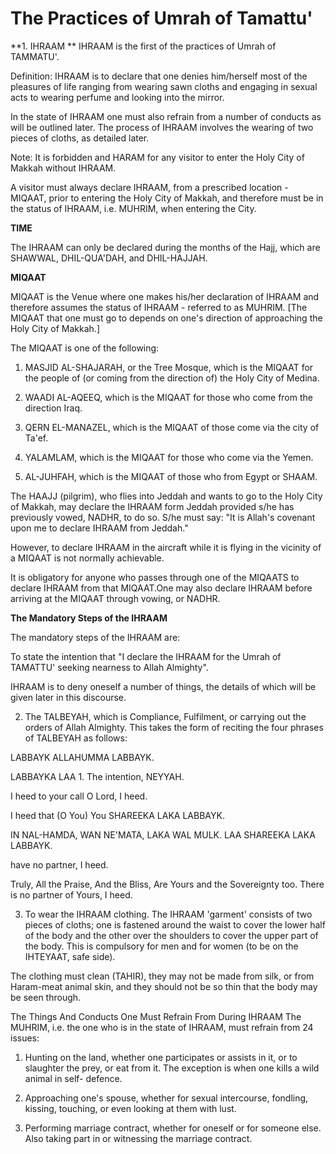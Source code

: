 The Practices of Umrah of Tamattu'
==================================

**1. IHRAAM
**
IHRAAM is the first of the practices of Umrah of TAMMATU'.

Definition: IHRAAM is to declare that one denies him/herself most of
the pleasures of life ranging from wearing sawn cloths and engaging in
sexual acts to wearing perfume and looking into the mirror.

In the state of IHRAAM one must also refrain from a number of conducts
as will be outlined later. The process of IHRAAM involves the wearing of
two pieces of cloths, as detailed later.

Note: It is forbidden and HARAM for any visitor to enter the Holy City
of Makkah without IHRAAM.

A visitor must always declare IHRAAM, from a prescribed location -
MIQAAT, prior to entering the Holy City of Makkah, and therefore must be
in the status of IHRAAM, i.e. MUHRIM, when entering the City.

**TIME**

The IHRAAM can only be declared during the months of the Hajj, which
are SHAWWAL, DHIL-QUA'DAH, and DHIL-HAJJAH.

**MIQAAT**

MIQAAT is the Venue where one makes his/her declaration of IHRAAM and
therefore assumes the status of IHRAAM - referred to as MUHRIM. [The
MIQAAT that one must go to depends on one's direction of approaching the
Holy City of Makkah.]

The MIQAAT is one of the following:

1. MASJID AL-SHAJARAH, or the Tree Mosque, which is the MIQAAT for the
people of (or coming from the direction of) the Holy City of Medina.

2. WAADI AL-AQEEQ, which is the MIQAAT for those who come from the
direction Iraq.

3. QERN EL-MANAZEL, which is the MIQAAT of those come via the city of
Ta'ef.

4. YALAMLAM, which is the MIQAAT for those who come via the Yemen.

5. AL-JUHFAH, which is the MIQAAT of those who from Egypt or SHAAM.

The HAAJJ (pilgrim), who flies into Jeddah and wants to go to the Holy
City of Makkah, may declare the IHRAAM form Jeddah provided s/he has
previously vowed, NADHR, to do so. S/he must say: "It is Allah's
covenant upon me to declare IHRAAM from Jeddah."

However, to declare IHRAAM in the aircraft while it is flying in the
vicinity of a MIQAAT is not normally achievable.

It is obligatory for anyone who passes through one of the MIQAATS to
declare IHRAAM from that MIQAAT.One may also declare IHRAAM before
arriving at the MIQAAT through vowing, or NADHR.

**The Mandatory Steps of the IHRAAM**

The mandatory steps of the IHRAAM are:

To state the intention that "I declare the IHRAAM for the Umrah of
TAMATTU' seeking nearness to Allah Almighty".

IHRAAM is to deny oneself a number of things, the details of which will
be given later in this discourse.

2. The TALBEYAH, which is Compliance, Fulfilment, or carrying out the
orders of Allah Almighty. This takes the form of reciting the four
phrases of TALBEYAH as follows:


LABBAYK ALLAHUMMA LABBAYK.

LABBAYKA LAA 1. The intention, NEYYAH.

I heed to your call O Lord, I heed.

I heed that (O You) You SHAREEKA LAKA LABBAYK.

IN NAL-HAMDA, WAN NE'MATA, LAKA WAL MULK. LAA SHAREEKA LAKA LABBAYK.

have no partner, I heed.

Truly, All the Praise, And the Bliss, Are Yours and the Sovereignty
too. There is no partner of Yours, I heed.

3. To wear the IHRAAM clothing. The IHRAAM 'garment' consists of two
pieces of cloths; one is fastened around the waist to cover the lower
half of the body and the other over the shoulders to cover the upper
part of the body. This is compulsory for men and for women (to be on the
IHTEYAAT, safe side).

The clothing must clean (TAHIR), they may not be made from silk, or
from Haram-meat animal skin, and they should not be so thin that the
body may be seen through.

The Things And Conducts One Must Refrain From During IHRAAM The MUHRIM,
i.e. the one who is in the state of IHRAAM, must refrain from 24
issues:

1. Hunting on the land, whether one participates or assists in it, or
to slaughter the prey, or eat from it. The exception is when one kills a
wild animal in self- defence.

2. Approaching one's spouse, whether for sexual intercourse, fondling,
kissing, touching, or even looking at them with lust.

3. Performing marriage contract, whether for oneself or for someone
else. Also taking part in or witnessing the marriage contract.



